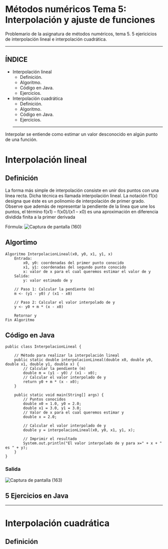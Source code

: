# Métodos numéricos Tema 5: Interpolación y ajuste de funciones
Problemario de la asignatura de métodos numéricos, tema 5. 5 ejericicios de interpolación lineal e interpolación cuadrática.

********************************************************************************************************************************************
## ÍNDICE
+ Interpolación lineal
  - Definición.
  - Algoritmo.
  - Código en Java.
  - Ejercicios.
+ Interpolación cuadrática
  - Definición.
  - Algoritmo.
  - Código en Java.
  - Ejercicios.
  ********************************************************************************************************************************************
  
Interpolar se entiende como estimar un valor desconocido en algún punto de una función.
  
# Interpolación lineal
## Definición
La forma más simple de interpolación consiste en unir dos puntos con una línea recta. Dicha técnica es llamada interpolación lineal.
La notación f1(x) designa que éste es un polinomio de interpolación de primer grado. Observe que además de representar la pendiente de la línea que une los puntos, el término f(x1) – f(x0)/(x1 – x0) es una aproximación en diferencia dividida finita a la primer derivada 

Fórmula: ![Captura de pantalla (160)](https://github.com/AlanOrgazVillegas/MetodosNumericos_T5/assets/147757830/6b2f7603-0ac1-4428-a816-d2c487434765)

## Algortimo
```
Algoritmo InterpolacionLineal(x0, y0, x1, y1, x)
    Entrada:
        x0, y0: coordenadas del primer punto conocido
        x1, y1: coordenadas del segundo punto conocido
        x: valor de x para el cual queremos estimar el valor de y
    Salida:
        y: valor estimado de y

    // Paso 1: Calcular la pendiente (m)
    m <- (y1 - y0) / (x1 - x0)
    
    // Paso 2: Calcular el valor interpolado de y
    y <- y0 + m * (x - x0)
    
    Retornar y
Fin Algoritmo

```
## Código en Java
```
public class InterpolacionLineal {

    // Método para realizar la interpolación lineal
    public static double interpolacionLineal(double x0, double y0, double x1, double y1, double x) {
        // Calcular la pendiente (m)
        double m = (y1 - y0) / (x1 - x0);
        // Calcular el valor interpolado de y
        return y0 + m * (x - x0);
    }

    public static void main(String[] args) {
        // Puntos conocidos
        double x0 = 1.0, y0 = 2.0;
        double x1 = 3.0, y1 = 3.0;
        // Valor de x para el cual queremos estimar y
        double x = 2.0;
        
        // Calcular el valor interpolado de y
        double y = interpolacionLineal(x0, y0, x1, y1, x);
        
        // Imprimir el resultado
        System.out.println("El valor interpolado de y para x=" + x + " es " + y);
    }
}
```

### Salida

![Captura de pantalla (163)](https://github.com/AlanOrgazVillegas/MetodosNumericos_T5/assets/147757830/d3901a4a-668d-4317-9815-c74ab3e87653)

## 5 Ejercicios en Java



********************************************************************************************************************************************
# Interpolación cuadrática
## Definición



